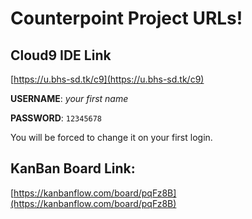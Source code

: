 # Counterpoint Project URLs!

## Cloud9 IDE Link
[https://u.bhs-sd.tk/c9](https://u.bhs-sd.tk/c9)

**USERNAME**: *your first name*

**PASSWORD**: `12345678`

You will be forced to change it on your first login. 

## KanBan Board Link: 
[https://kanbanflow.com/board/pqFz8B](https://kanbanflow.com/board/pqFz8B)

